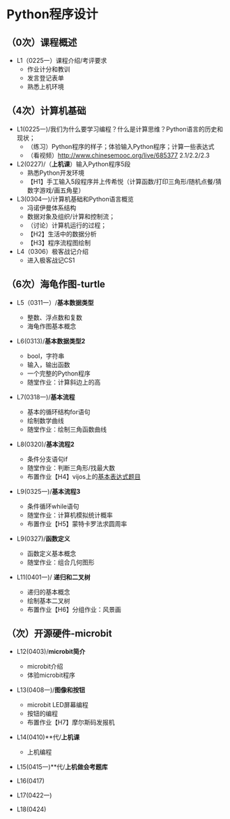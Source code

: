 # Python程序设计
## （0次）课程概述
- L1（0225一）课程介绍/考评要求
  - 作业计分和教训
  - 发言登记表单
  - 熟悉上机环境

## （4次）计算机基础
- L1(0225一)/我们为什么要学习编程？什么是计算思维？Python语言的历史和现状；
  - （练习）Python程序的样子；体验输入Python程序；计算一些表达式
  - （看视频）http://www.chinesemooc.org/live/685377 2.1/2.2/2.3
- L2(0227)/（__上机课__）输入Python程序5段
  - 熟悉Python开发环境
  - 【H1】手工输入5段程序并上传希悦（计算函数/打印三角形/随机点餐/猜数字游戏/画五角星）
- L3(0304一)/计算机基础和Python语言概览
  - 冯诺伊曼体系结构
  - 数据对象及组织/计算和控制流；
  - （讨论）计算机运行的过程；
  - 【H2】生活中的数据分析
  - 【H3】程序流程图绘制
- L4（0306）极客战记介绍
  - 进入极客战记CS1

## （6次）海龟作图-turtle
- L5（0311一）/__基本数据类型__
  - 整数、浮点数和复数
  - 海龟作图基本概念
  
- L6(0313)/__基本数据类型2__
  - bool，字符串
  - 输入，输出函数
  - 一个完整的Python程序
  - 随堂作业：计算斜边上的高
  
- L7(0318一)/__基本流程__
  - 基本的循环结构for语句
  - 绘制数学曲线
  - 随堂作业：绘制三角函数曲线
  
- L8(0320)/__基本流程2__
  - 条件分支语句if
  - 随堂作业：判断三角形/找最大数
  - 布置作业【H4】vijos上的[基本表达式题目](https://vijos.org/d/pkuchenbin/training/5c8e53d5f413620934d099a8)

- L9(0325一)/__基本流程3__
  - 条件循环while语句
  - 随堂作业：计算机模拟统计概率
  - 布置作业【H5】蒙特卡罗法求圆周率
  
- L9(0327)/__函数定义__
  - 函数定义基本概念
  - 随堂作业：组合几何图形
  
- L11(0401一)/ __递归和二叉树__
  - 递归的基本概念
  - 绘制基本二叉树
  - 布置作业【H6】分组作业：风景画


## （次）开源硬件-microbit
- L12(0403)/__microbit简介__
  - microbit介绍
  - 体验microbit程序

- L13(0408一)/__图像和按钮__
  - microbit LED屏幕编程
  - 按钮的编程
  - 布置作业【H7】摩尔斯码发报机
  
- L14(0410)**代/__上机课__
  - 上机编程
  
- L15(0415一)**代/__上机做会考题库__

- L16(0417)

- L17(0422一)

- L18(0424)